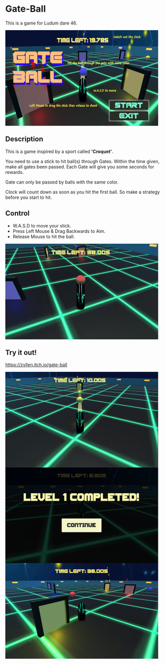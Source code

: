 # Gate-Ball
 This is a game for Ludum dare 46.

<img src="https://github.com/ZyllenGames/Gate-Ball/blob/master/ScreenShots/MainMenuFinal.png" width = "480" height = "300" div align=center />

## Description

This is a game inspired by a sport called **'Croquet'**. 

You need to use a stick to hit ball(s) through Gates. Within the time given, make all gates been passed. Each Gate will give you some seconds for rewards.

Gate can only be passed by balls with the same color.

Clock will count down as soon as you hit the first ball. So make a strategy before you start to hit.


## Control

- W.A.S.D to move your stick.
- Press Left Mouse & Drag Backwards to Aim.
- Release Mouse to hit the ball.

<img src="https://github.com/ZyllenGames/Gate-Ball/blob/e18ee822589830f27144fd1642b0a2ed886fa6b9/ScreenShots/HitBall.gif" width = "480" height = "300" div align=center />


## Try it out!
https://zyllen.itch.io/gate-ball

<img src="https://github.com/ZyllenGames/Gate-Ball/blob/master/ScreenShots/ScreenShot1.png" width = "480" height = "300" div align=center />

<img src="https://github.com/ZyllenGames/Gate-Ball/blob/master/ScreenShots/ScreenShot2.png" width = "480" height = "300" div align=center />

<img src="https://github.com/ZyllenGames/Gate-Ball/blob/master/ScreenShots/ScreenShot3.png" width = "480" height = "300" div align=center />
